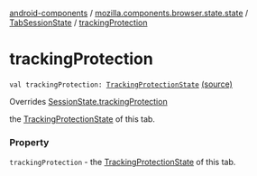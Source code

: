 [android-components](../../index.md) / [mozilla.components.browser.state.state](../index.md) / [TabSessionState](index.md) / [trackingProtection](./tracking-protection.md)

# trackingProtection

`val trackingProtection: `[`TrackingProtectionState`](../-tracking-protection-state/index.md) [(source)](https://github.com/mozilla-mobile/android-components/blob/master/components/browser/state/src/main/java/mozilla/components/browser/state/state/TabSessionState.kt#L28)

Overrides [SessionState.trackingProtection](../-session-state/tracking-protection.md)

the [TrackingProtectionState](../-tracking-protection-state/index.md) of this tab.

### Property

`trackingProtection` - the [TrackingProtectionState](../-tracking-protection-state/index.md) of this tab.